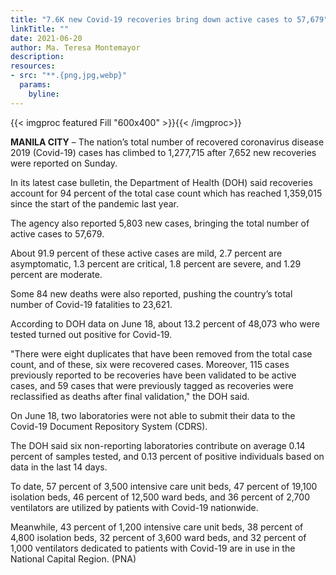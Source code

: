 ```yaml
---
title: "7.6K new Covid-19 recoveries bring down active cases to 57,679"
linkTitle: ""
date: 2021-06-20
author: Ma. Teresa Montemayor
description:
resources:
- src: "**.{png,jpg,webp}"
  params:
    byline: 
---
```

{{< imgproc featured Fill "600x400" >}}{{< /imgproc>}}

**MANILA CITY** – The nation’s total number of recovered coronavirus disease 2019 (Covid-19) cases has climbed to 1,277,715 after 7,652 new recoveries were reported on Sunday.
 
In its latest case bulletin, the Department of Health (DOH) said recoveries account for 94 percent of the total case count which has reached 1,359,015 since the start of the pandemic last year.
 
The agency also reported 5,803 new cases, bringing the total number of active cases to 57,679.
 
About 91.9 percent of these active cases are mild, 2.7 percent are asymptomatic, 1.3 percent are critical, 1.8 percent are severe, and 1.29 percent are moderate.
 
Some 84 new deaths were also reported, pushing the country’s total number of Covid-19 fatalities to 23,621.
 
According to DOH data on June 18, about 13.2 percent of 48,073 who were tested turned out positive for Covid-19.
 
"There were eight duplicates that have been removed from the total case count, and of these, six were recovered cases. Moreover, 115 cases previously reported to be recoveries have been validated to be active cases, and 59 cases that were previously tagged as recoveries were reclassified as deaths after final validation," the DOH said.
 
On June 18, two laboratories were not able to submit their data to the Covid-19 Document Repository System (CDRS).
 
The DOH said six non-reporting laboratories contribute on average 0.14 percent of samples tested, and 0.13 percent of positive individuals based on data in the last 14 days.
 
To date, 57 percent of 3,500 intensive care unit beds, 47 percent of 19,100 isolation beds, 46 percent of 12,500 ward beds, and 36 percent of 2,700 ventilators are utilized by patients with Covid-19 nationwide.
 
Meanwhile, 43 percent of 1,200 intensive care unit beds, 38 percent of 4,800 isolation beds, 32 percent of 3,600 ward beds, and 32 percent of 1,000 ventilators dedicated to patients with Covid-19 are in use in the National Capital Region. (PNA) 